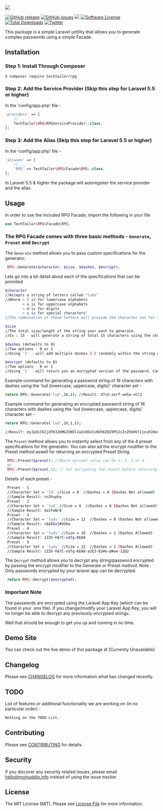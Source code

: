 ![](https://banners.beyondco.de/Random%20Password%20Generator.png?theme=light&packageName=TechTailor%2FRPG&pattern=topography&style=style_2&description=Generate+random+configurable+strings+to+be+used+as+passwords.&md=1&fontSize=100px&images=lock-closed)


[![GitHub release](https://img.shields.io/github/release/techtailor/rpg.svg?style=for-the-badge&&colorB=7E57C2)](https://packagist.org/packages/techtailor/rpg)
[![GitHub issues](https://img.shields.io/github/issues/TechTailor/RPG.svg?style=for-the-badge)](https://github.com/TechTailor/RPG/issues)
<img src="https://img.shields.io/badge/StyleCI-passed-green.svg?style=for-the-badge&&colorB=FF69B4">
[![Software License](https://img.shields.io/badge/license-MIT-blue.svg?style=for-the-badge&&colorB=F27E40)](license.md)
[![Total Downloads](https://img.shields.io/packagist/dt/techtailor/rpg.svg?style=for-the-badge)](https://packagist.org/packages/techtailor/rpg)
[![Twitter](https://img.shields.io/twitter/url/https/github.com/TechTailor/RPG.svg?style=social)](https://twitter.com/intent/tweet?text=Wow:&url=https%3A%2F%2Fgithub.com%2FTechTailor%2FRPG)

This package is a simple Laravel untility that allows you to generate complex passwords using a simple Facade.

## Installation

### Step 1: Install Through Composer

```bash
$ composer require techtailor/rpg
```

### Step 2: Add the Service Provider (Skip this step for Laravel 5.5 or higher)

In the 'config/app.php' file -

```php
'providers' => [
    // ...
    TechTailor\RPG\RPGServiceProvider::class,
];
```

### Step 3: Add the Alias (Skip this step for Laravel 5.5 or higher)

In the 'config/app.php' file -

```php
'aliases' => [
    // ...
    'RPG' => TechTailor\RPG\Facade\RPG::class,
];
```
In Laravel 5.5 & higher the package will autoregister the service provider and the alias.

## Usage

In order to use the included RPG Facade, import the following in your file

```php
use TechTailor\RPG\Facade\RPG;
```

### The RPG Facade comes with three basic methods - ``Generate``, ``Preset`` and ``Decrypt``

The ``Generate`` method allows you to pass custom specifications for the generator. 

```php
 RPG::Generate($character, $size, $dashes, $encrypt);
```
Lets go into a bit detail about each of the specifications that can be provided

```bash
$character 
//Accepts a string of letters called "luds"
//Where > l is for lowercase alphabets
        > u is for uppercase alphabets
        > d is for digits
        > s is for special characters'
//The combination of these letters will provide the character set for the generator. Ex: 'ld' will only generate string with lowercase alphabets and digits.
```
```bash
$size
//The total size/lenght of the string your want to generate. 
//Ex : 15 - will generate a string of total 15 characters using the character set your selected
```
```bash
$dashes (defaults to 0)
//Two options - 0 or 1
//Using '1' - will add multiple dashes (-) randomly within the string generated.
```
```bash
$encrypt (defaults to 0)
//Two options - 0 or 1
//Using '1' - will return you an encrypted version of the password. Can be decrypted using RPG::Decrypt.
```
Example command for generating a password string of 16 characters with dashes using the 'lud (lowercase, uppercase, digits)' character set -
```bash
return RPG::Generate('lud',16,1); //Result: 37vX-zerT-weSa-vCC3
```
Example command for generating an encrypted password string of 16 characters with dashes using the 'lud (lowercase, uppercase, digits)' character set -
```bash
return RPG::Generate('lud',16,1,1); 

//Result: eyJpdiI6IjdTK3ZmMGZXNXl2a2xQSU1sNVhKZEE9PSIsInZhbHVlIjoiK1NxcTdUbVF3Q2dqSGVcL0JFKzRHR3VWNm5NWUdUNDY0dEFnOFN0S2JDdVk9IiwibWFjIjoiODEwMjIwOTBiNjBiOWRhMjJlNTliNGY0NzEyNDFjNmJkODIwZmFhMjMyY2IzOThkMzRmMTcyZGZkMjk1ZmUwYiJ9
```

The ``Preset`` method allows you to instantly select from any of the 4 preset specifications for the generator. You can also ad the encrypt modifier to the Preset method aswell for returning an encrypted Preset String.

```php
 RPG::Preset($preset); //Where $preset value can be 1, 2, 3 or 4.
 or
 RPG::Preset($preset,1); // For encrypting the result before returning it.
```
Details of each preset -
```bash
 Preset - 1
 //Character Set = 'ld' //Size = 8  //Dashes = 0 (Dashes Not allowed)
 //Sample Result: cn3hvphy
 Preset - 2
 //Character Set = 'lud' //Size = 8  //Dashes = 0 (Dashes Not allowed)
 //Sample Result: 4sCFwNr8
 Preset - 3
 //Character Set = 'luds' //Size = 12  //Dashes = 0 (Dashes Not allowed)
 //Sample Result: r&$EQx1#USbw
 Preset - 4
 //Character Set = 'luds' //Size = 16  //Dashes = 1 (Dashes Allowed)
 //Sample Result: 1Z2h-F&?C-x$Tg-KEA8
 Preset - 5
 //Character Set = 'luds' //Size = 32  //Dashes = 1 (Dashes Allowed)
 //Sample Result: 1Z2h-F&?C-x$Tg-KEA8-a2E3-E$#e-@#we-12@2
```

The ``Decrypt`` method allows you to decrypt any string/password encrypted by passing the encrypt modifier to the Generate or Preset method. Note : Only passwords encrypted by your laravel app can be decrypted.

```php
 return RPG::Decrypt($encrypted);
 ```
 
### Important Note
The passwords are encrypted using the Laravel App Key (which can be found in your .env file). If you change/modify your Laravel App Key, you will no longer be able to decrypt any previously encrypted strings.

Well that should be enough to get you up and running in no time. 

## Demo Site

You can check out the live demo of this package at [Currently Unavailable]

## Changelog

Please see [CHANGELOG](changelog.md) for more information what has changed recently.

## TODO

List of features or additional functionality we are working on (in no particular order) -

```bash
Nothing on the TODO List.
```

## Contributing

Please see [CONTRIBUTING](contributing.md) for details.

## Security

If you discover any security related issues, please email hello@moinuddin.info instead of using the issue tracker.

## License

The MIT License (MIT). Please see [License File](license.md) for more information.
